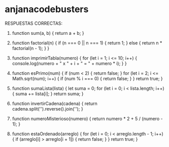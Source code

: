 # anjanacodebusters

RESPUESTAS CORRECTAS:


1) function sum(a, b) {
    return a + b;
}



2) function factorial(n) {
    if (n === 0 || n === 1) {
        return 1;
    } else {
        return n * factorial(n - 1);
    }
}


3) function imprimirTabla(numero) {
    for (let i = 1; i <= 10; i++) {
        console.log(numero + " x " + i + " = " + numero * i);
    }
}


4) function esPrimo(num) {
    if (num < 2) {
        return false;
    }
    for (let i = 2; i <= Math.sqrt(num); i++) {
        if (num % i === 0) {
            return false;
        }
    }
    return true;
}



5) function sumaLista(lista) {
    let suma = 0;
    for (let i = 0; i < lista.length; i++) {
        suma += lista[i];
    }
    return suma;
}

6) function invertirCadena(cadena) {
    return cadena.split('').reverse().join('');
}


7) function numeroMisterioso(numero) {
    return numero * 2 + 5 / (numero - 1);
}

8) function estaOrdenado(arreglo) {
    for (let i = 0; i < arreglo.length - 1; i++) {
        if (arreglo[i] > arreglo[i + 1]) {
            return false;
        }
    }
    return true;
}


